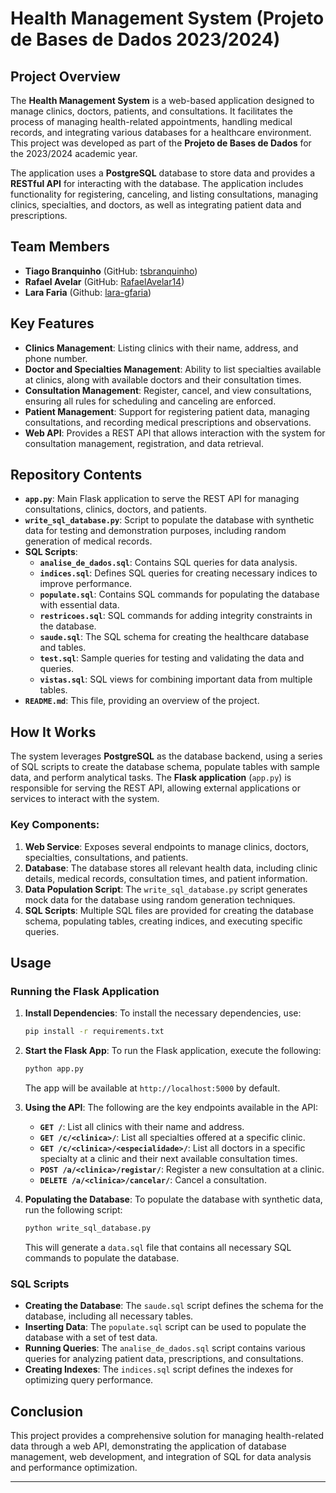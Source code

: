 # Health Management System (Projeto de Bases de Dados 2023/2024)

## Project Overview

The **Health Management System** is a web-based application designed to manage clinics, doctors, patients, and consultations. It facilitates the process of managing health-related appointments, handling medical records, and integrating various databases for a healthcare environment. This project was developed as part of the **Projeto de Bases de Dados** for the 2023/2024 academic year.

The application uses a **PostgreSQL** database to store data and provides a **RESTful API** for interacting with the database. The application includes functionality for registering, canceling, and listing consultations, managing clinics, specialties, and doctors, as well as integrating patient data and prescriptions.

## Team Members
- **Tiago Branquinho** (GitHub: [tsbranquinho](https://github.com/tsbranquinho))
- **Rafael Avelar** (GitHub: [RafaelAvelar14](https://github.com/RafaelAvelar14))
- **Lara Faria** (Github: [lara-gfaria](https://github.com/lara-gfaria))

## Key Features

- **Clinics Management**: Listing clinics with their name, address, and phone number.
- **Doctor and Specialties Management**: Ability to list specialties available at clinics, along with available doctors and their consultation times.
- **Consultation Management**: Register, cancel, and view consultations, ensuring all rules for scheduling and canceling are enforced.
- **Patient Management**: Support for registering patient data, managing consultations, and recording medical prescriptions and observations.
- **Web API**: Provides a REST API that allows interaction with the system for consultation management, registration, and data retrieval.

## Repository Contents

- **`app.py`**: Main Flask application to serve the REST API for managing consultations, clinics, doctors, and patients.
- **`write_sql_database.py`**: Script to populate the database with synthetic data for testing and demonstration purposes, including random generation of medical records.
- **SQL Scripts**:
  - **`analise_de_dados.sql`**: Contains SQL queries for data analysis.
  - **`indices.sql`**: Defines SQL queries for creating necessary indices to improve performance.
  - **`populate.sql`**: Contains SQL commands for populating the database with essential data.
  - **`restricoes.sql`**: SQL commands for adding integrity constraints in the database.
  - **`saude.sql`**: The SQL schema for creating the healthcare database and tables.
  - **`test.sql`**: Sample queries for testing and validating the data and queries.
  - **`vistas.sql`**: SQL views for combining important data from multiple tables.
- **`README.md`**: This file, providing an overview of the project.

## How It Works

The system leverages **PostgreSQL** as the database backend, using a series of SQL scripts to create the database schema, populate tables with sample data, and perform analytical tasks. The **Flask application** (`app.py`) is responsible for serving the REST API, allowing external applications or services to interact with the system.

### Key Components:
1. **Web Service**: Exposes several endpoints to manage clinics, doctors, specialties, consultations, and patients.
2. **Database**: The database stores all relevant health data, including clinic details, medical records, consultation times, and patient information.
3. **Data Population Script**: The `write_sql_database.py` script generates mock data for the database using random generation techniques.
4. **SQL Scripts**: Multiple SQL files are provided for creating the database schema, populating tables, creating indices, and executing specific queries.

## Usage

### Running the Flask Application

1. **Install Dependencies**:
   To install the necessary dependencies, use:
   ```bash
   pip install -r requirements.txt
   ```

2. **Start the Flask App**:
   To run the Flask application, execute the following:
   ```bash
   python app.py
   ```

   The app will be available at `http://localhost:5000` by default.

3. **Using the API**:
   The following are the key endpoints available in the API:

   - **`GET /`**: List all clinics with their name and address.
   - **`GET /c/<clinica>/`**: List all specialties offered at a specific clinic.
   - **`GET /c/<clinica>/<especialidade>/`**: List all doctors in a specific specialty at a clinic and their next available consultation times.
   - **`POST /a/<clinica>/registar/`**: Register a new consultation at a clinic.
   - **`DELETE /a/<clinica>/cancelar/`**: Cancel a consultation.

4. **Populating the Database**:
   To populate the database with synthetic data, run the following script:
   ```bash
   python write_sql_database.py
   ```

   This will generate a `data.sql` file that contains all necessary SQL commands to populate the database.

### SQL Scripts

- **Creating the Database**: The `saude.sql` script defines the schema for the database, including all necessary tables.
- **Inserting Data**: The `populate.sql` script can be used to populate the database with a set of test data.
- **Running Queries**: The `analise_de_dados.sql` script contains various queries for analyzing patient data, prescriptions, and consultations.
- **Creating Indexes**: The `indices.sql` script defines the indexes for optimizing query performance.

## Conclusion

This project provides a comprehensive solution for managing health-related data through a web API, demonstrating the application of database management, web development, and integration of SQL for data analysis and performance optimization.

---

